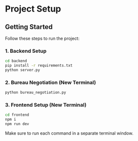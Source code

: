 # Project Setup

## Getting Started

Follow these steps to run the project:

### 1. Backend Setup
```bash
cd backend
pip install -r requirements.txt
python server.py
```

### 2. Bureau Negotiation (New Terminal)
```bash
python bureau_negotiation.py
```

### 3. Frontend Setup (New Terminal)
```bash
cd frontend
npm i
npm run dev
```

Make sure to run each command in a separate terminal window.
